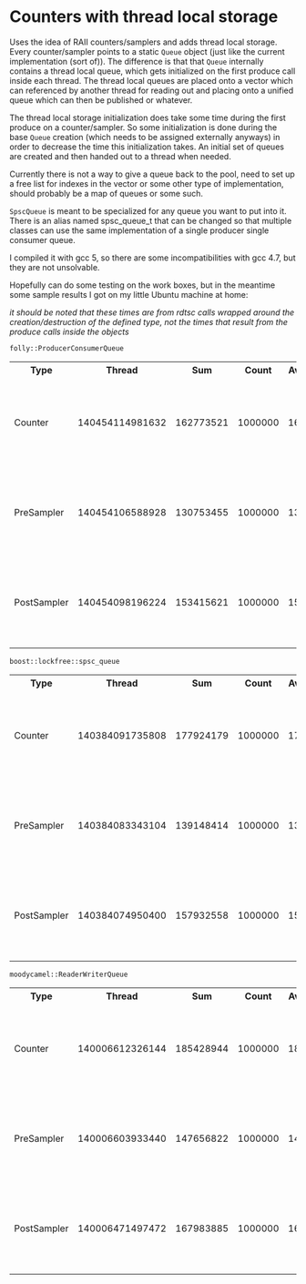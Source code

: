 # Counters with thread local storage

Uses the idea of RAII counters/samplers and adds thread local storage. Every counter/sampler points to a static `Queue` object (just like the current implementation (sort of)). The difference is that that `Queue` internally contains a thread local queue, which gets initialized on the first produce call inside each thread. The thread local queues are placed onto a vector which can referenced by another thread for reading out and placing onto a unified queue which can then be published or whatever.

The thread local storage initialization does take some time during the first produce on a counter/sampler. So some initialization is done during the base `Queue` creation (which needs to be assigned externally anyways) in order to decrease the time this initialization takes. An initial set of queues are created and then handed out to a thread when needed.

Currently there is not a way to give a queue back to the pool, need to set up a free list for indexes in the vector or some other type of implementation, should probably be a map of queues or some such.

`SpscQueue` is meant to be specialized for any queue you want to put into it. There is an alias named spsc_queue_t that can be changed so that multiple classes can use the same implementation of a single producer single consumer queue.

I compiled it with gcc 5, so there are some incompatibilities with gcc 4.7, but they are not unsolvable.

Hopefully can do some testing on the work boxes, but in the meantime some sample results I got on my little Ubuntu machine at home:

*it should be noted that these times are from rdtsc calls wrapped around the creation/destruction of the defined type, not the times that result from the produce calls inside the objects*

`folly::ProducerConsumerQueue`
<table><tbody>
<tr><th>Type</th><th>Thread</th><th>Sum</th><th>Count</th><th>Avg</th><th>Min</th><th>Max</th><th>Percentiles</th><th>Outliers</th></tr>
<tr><td>Counter</td><td>140454114981632</td><td>162773521</td><td>1000000</td><td>162</td><td>72</td><td>23744</td><td><ul><li>80%ile - 204</li><li>95%ile - 264</li><li>99.99%ile - 3616</li></ul></td><td><ul><li>22504</li><li>22876</li><li>23744</li></ul></td></tr>
<tr><td>PreSampler</td><td>140454106588928</td><td>130753455</td><td>1000000</td><td>130</td><td>44</td><td>44432</td><td><ul><li>80%ile - 176</li><li>95%ile - 248</li><li>99.99%ile - 1268</li></ul></td><td><ul><li>20648</li><li>22268</li><li>44432</li></ul></td></tr>
<tr><td>PostSampler</td><td>140454098196224</td><td>153415621</td><td>1000000</td><td>153</td><td>42</td><td>155617</td><td><ul><li>80%ile - 192</li><li>95%ile - 264</li><li>99.99%ile - 4928</li></ul></td><td><ul><li>138604</li><li>145396</li><li>155617</li></ul></td></tr>
</tbody></table>

`boost::lockfree::spsc_queue`
<table><tbody>
<tr><th>Type</th><th>Thread</th><th>Sum</th><th>Count</th><th>Avg</th><th>Min</th><th>Max</th><th>Percentiles</th><th>Outliers</th></tr>
<tr><td>Counter</td><td>140384091735808</td><td>177924179</td><td>1000000</td><td>177</td><td>68</td><td>223516</td><td><ul><li>80%ile - 208</li><li>95%ile - 308</li><li>99.99%ile - 3380</li></ul></td><td><ul><li>21204</li><li>23392</li><li>223516</li></ul></td></tr>
<tr><td>PreSampler</td><td>140384083343104</td><td>139148414</td><td>1000000</td><td>139</td><td>44</td><td>20864</td><td><ul><li>80%ile - 184</li><li>95%ile - 280</li><li>99.99%ile - 1908</li></ul></td><td><ul><li>20073</li><li>20732</li><li>20864</li></ul></td></tr>
<tr><td>PostSampler</td><td>140384074950400</td><td>157932558</td><td>1000000</td><td>157</td><td>44</td><td>219976</td><td><ul><li>80%ile - 192</li><li>95%ile - 284</li><li>99.99%ile - 2924</li></ul></td><td><ul><li>165176</li><li>176360</li><li>219976</li></ul></td></tr>
</tbody></table>

`moodycamel::ReaderWriterQueue`
<table><tbody>
<tr><th>Type</th><th>Thread</th><th>Sum</th><th>Count</th><th>Avg</th><th>Min</th><th>Max</th><th>Percentiles</th><th>Outliers</th></tr>
<tr><td>Counter</td><td>140006612326144</td><td>185428944</td><td>1000000</td><td>185</td><td>72</td><td>25756</td><td><ul><li>80%ile - 221</li><li>95%ile - 305</li><li>99.99%ile - 2732</li></ul></td><td><ul><li>24381</li><li>25612</li><li>25756</li></ul></td></tr>
<tr><td>PreSampler</td><td>140006603933440</td><td>147656822</td><td>1000000</td><td>147</td><td>44</td><td>108324</td><td><ul><li>80%ile - 192</li><li>95%ile - 285</li><li>99.99%ile - 2376</li></ul></td><td><ul><li>98916</li><li>105700</li><li>108324</li></ul></td></tr>
<tr><td>PostSampler</td><td>140006471497472</td><td>167983885</td><td>1000000</td><td>167</td><td>40</td><td>31476</td><td><ul><li>80%ile - 212</li><li>95%ile - 304</li><li>99.99%ile - 3087</li></ul></td><td><ul><li>19716</li><li>21840</li><li>31476</li></ul></td></tr>
